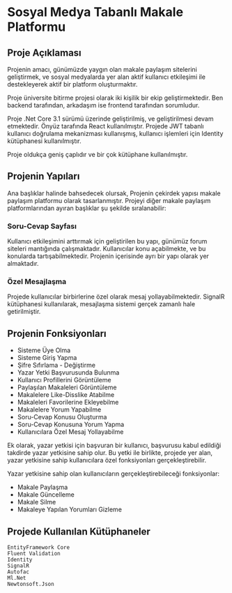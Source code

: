 # Sosyal Medya Tabanlı Makale Platformu

## Proje Açıklaması

 Projenin amacı, günümüzde yaygın olan makale paylaşım sitelerini geliştirmek, ve sosyal medyalarda yer alan aktif kullanıcı etkileşimi ile destekleyerek aktif bir platform oluşturmaktır.

 Proje üniversite bitirme projesi olarak iki kişilik bir ekip geliştirmektedir. Ben backend tarafından, arkadaşım ise frontend tarafından sorumludur. 

 Proje .Net Core 3.1 sürümü üzerinde geliştirilmiş, ve geliştirilmesi devam etmektedir. Önyüz tarafında React kullanılmıştır. Projede JWT tabanlı kullanıcı doğrulama mekanizması kullanışmış, kullanıcı işlemleri için
 Identity kütüphanesi kullanılmıştır.

 Proje oldukça geniş çaplıdır ve bir çok kütüphane kullanılmıştır. 


 ## Projenin Yapıları

 Ana başlıklar halinde bahsedecek olursak, Projenin çekirdek yapısı makale paylaşım platformu olarak tasarlanmıştır. Projeyi diğer makale paylaşım platformlarından ayıran başlıklar şu şekilde sıralanabilir: 

 ### Soru-Cevap Sayfası

 Kullanıcı etkileşimini arttırmak için geliştirilen bu yapı, günümüz forum siteleri mantığında çalışmaktadır. Kullanıcılar konu açabilmekte, ve bu konularda tartışabilmektedir. Projenin içerisinde ayrı bir yapı olarak yer almaktadır.

 ### Özel Mesajlaşma 
Projede kullanıcılar birbirlerine özel olarak mesaj yollayabilmektedir. SignalR kütüphanesi kullanılarak, mesajlaşma sistemi gerçek zamanlı hale getirilmiştir. 


## Projenin Fonksiyonları

- Sisteme Üye Olma
- Sisteme Giriş Yapma
- Şifre Sıfırlama - Değiştirme
- Yazar Yetki Başvurusunda Bulunma
- Kullanıcı Profillerini Görüntüleme
- Paylaşılan Makaleleri Görüntüleme
- Makalelere Like-Disslike Atabilme
- Makaleleri Favorilerine Ekleyebilme
- Makalelere Yorum Yapabilme
- Soru-Cevap Konusu Oluşturma
- Soru-Cevap Konusuna Yorum Yapma
- Kullanıcılara Özel Mesaj Yollayabilme

Ek olarak, yazar yetkisi için başvuran bir kullanıcı, başvurusu kabul edildiği takdirde yazar yetkisine sahip olur. Bu yetki ile birlikte, projede yer alan, yazar yetkisine sahip kullanıcılara özel fonksiyonları gerçekleştirebilir.

Yazar yetkisine sahip olan kullanıcıların gerçekleştirebileceği fonksiyonlar:

- Makale Paylaşma
- Makale Güncelleme
- Makale Silme
- Makaleye Yapılan Yorumları Gizleme


## Projede Kullanılan Kütüphaneler

```
EntityFramework Core
Fluent Validation
Identity
SignalR
Autofac
Ml.Net
Newtonsoft.Json
```

